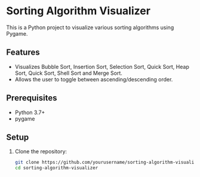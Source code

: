 # Sorting Algorithm Visualizer
This is a Python project to visualize various sorting algorithms using Pygame.

## Features
- Visualizes Bubble Sort, Insertion Sort, Selection Sort, Quick Sort, Heap Sort, Quick Sort, Shell Sort and Merge Sort.
- Allows the user to toggle between ascending/descending order.

## Prerequisites
- Python 3.7+
- pygame

## Setup
1. Clone the repository:
   ```bash
   git clone https://github.com/yourusername/sorting-algorithm-visualizer.git
   cd sorting-algorithm-visualizer


